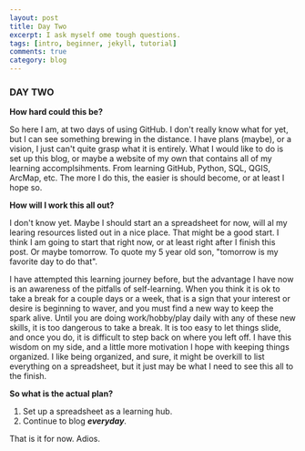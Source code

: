 ```yaml
---
layout: post
title: Day Two
excerpt: I ask myself ome tough questions. 
tags: [intro, beginner, jekyll, tutorial]
comments: true
category: blog
---
```


### DAY TWO

__How hard could this be?__

So here I am, at two days of using GitHub. I don't really know what for yet, but I can see something brewing in the distance. I have plans (maybe), or a vision, I just can't quite grasp what it is entirely. What I would like to do is set up this blog, or maybe a website of my own that contains all of my learning accomplsihments. From learning GitHub, Python, SQL, QGIS, ArcMap, etc. The more I do this, the easier is should become, or at least I hope so. 

__How will I work this all out?__

I don't know yet. Maybe I should start an a spreadsheet for now, will al my learing resources listed out in a nice place. That might be a good start. I think I am going to start that right now, or at least right after I finish this post. Or maybe tomorrow. To quote my 5 year old son, "tomorrow is my favorite day to do that".

I have attempted this learning journey before, but the advantage I have now is an awareness of the pitfalls of self-learning. When you think it is ok to take a break for a couple days or a week, that is a sign that your interest or desire is beginning to waver, and you must find a new way to keep the spark alive. Until you are doing work/hobby/play daily with any of these new skills, it is too dangerous to take a break. It is too easy to let things slide, and once you do, it is difficult to step back on where you left off. I have this wisdom on my side, and a little more motivation I hope with keeping things organized. I like being organized, and sure, it might be overkill to list everything on a spreadsheet, but it just may be what I need to see this all to the finish. 

__So what is the actual plan?__

1. Set up a spreadsheet as a learning hub. 
2. Continue to blog __*everyday*__.

That is it for now. Adios. 
